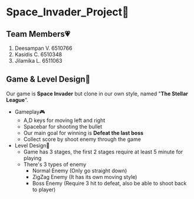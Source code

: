 # Space_Invader_Project🚀

## Team Members💗
1. Deesampan V. 6510766 
2. Kasidis C. 6510348
3. Jilamika L. 6511063


## Game & Level Design🎨
Our game is **Space Invader** but clone in our own style, named "**The Stellar League**".
- Gameplay🎮
  - A,D keys for moving left and right
  - Spacebar for shooting the bullet
  - Our main goal for winning is **Defeat the last boss**
  - Collect score by shoot enemy through the game
- Level Design🎲
  - Game has 3 stages, the first 2 stages require at least 5 minute for playing
  - There's 3 types of enemy
    - Normal Enemy (Only go straight down)
    - ZigZag Enemy (It has its own moving style)
    - Boss Enemy (Require 3 hit to defeat, also be able to shoot back to player)
